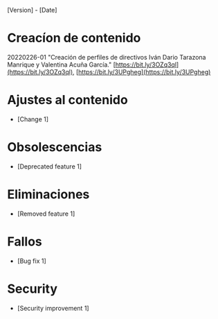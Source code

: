 [Version] - [Date]

<!-- 1.1. Apoyar en la edición, diseño y organización de contenidos web y otros recursos relacionados. -->
# Creacíon de contenido

20220226-01 "Creación de perfiles de directivos Iván Dario Tarazona Manrique y Valentina Acuña García." [https://bit.ly/3OZq3ql](https://bit.ly/3OZq3ql), [https://bit.ly/3UPgheg](https://bit.ly/3UPgheg)





<!-- 1.2. Apoyar e implementar acciones que faciliten el cumplimento de los lineamientos del Modelo Integrado de Planeación y Gestión, la Ley 1712 de 2014 y el Decreto 103 de 2015 en relación a la transparencia y acceso a la información. -->
# Ajustes al contenido
- [Change 1]



<!-- 1.3. Realizar el seguimiento de solicitudes de publicación en la página web, intranet y otros portales web de la secretaría. -->
# Obsolescencias
- [Deprecated feature 1]



<!-- 1.4. Apoyar en la administración y optimización de estilo, calidad y actualización de datos de los sitios web de la SDM. -->
# Eliminaciones
- [Removed feature 1]



<!-- 1.5. Validar y monitorear contenidos publicados en los portales Web de la SDM. -->
# Fallos
- [Bug fix 1]



<!-- 1.6. Apoyar la publicación de información en la web, intranet y sitios web de la SDM. -->
# Security
- [Security improvement 1]



<!-- 1.7. Mantener y fortalecer el contacto permanente con los diferentes medios de comunicación locales y periodistas comunitarios que requieran o soliciten información del sector Movilidad. -->



<!-- 1.8. Las demás que le sean asignadas por el supervisor en relación con el objeto del contrato. -->

